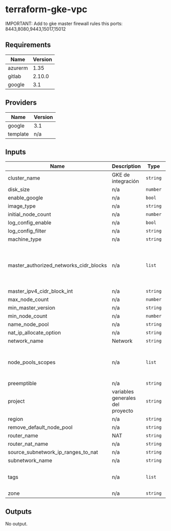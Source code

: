 # terraform-gke-vpc

IMPORTANT: Add to gke master firewall rules this ports: 8443,8080,9443,15017,15012 
## Requirements

| Name | Version |
|------|---------|
| azurerm | 1.35 |
| gitlab | 2.10.0 |
| google | 3.1 |

## Providers

| Name | Version |
|------|---------|
| google | 3.1 |
| template | n/a |

## Inputs

| Name | Description | Type | Default | Required |
|------|-------------|------|---------|:--------:|
| cluster\_name | GKE de integración | `string` | `"gke-name"` | no |
| disk\_size | n/a | `number` | `100` | no |
| enable\_google | n/a | `bool` | `true` | no |
| image\_type | n/a | `string` | `"COS"` | no |
| initial\_node\_count | n/a | `number` | `2` | no |
| log\_config\_enable | n/a | `bool` | `false` | no |
| log\_config\_filter | n/a | `string` | `"ERRORS_ONLY"` | no |
| machine\_type | n/a | `string` | `"n1-standard-4"` | no |
| master\_authorized\_networks\_cidr\_blocks | n/a | `list` | <pre>[<br>  {<br>    "cidr_block": "1.1.1.1/32",<br>    "display_name": "ip mi casa"<br>  }<br>]</pre> | no |
| master\_ipv4\_cidr\_block\_int | n/a | `string` | `"10.10.80.0/28"` | no |
| max\_node\_count | n/a | `number` | `4` | no |
| min\_master\_version | n/a | `string` | `"1.16.9-gke.6"` | no |
| min\_node\_count | n/a | `number` | `2` | no |
| name\_node\_pool | n/a | `string` | `"default"` | no |
| nat\_ip\_allocate\_option | n/a | `string` | `"AUTO_ONLY"` | no |
| network\_name | Network | `string` | `"network"` | no |
| node\_pools\_scopes | n/a | `list` | <pre>[<br>  "https://www.googleapis.com/auth/compute",<br>  "https://www.googleapis.com/auth/monitoring.write",<br>  "https://www.googleapis.com/auth/logging.write",<br>  "https://www.googleapis.com/auth/monitoring"<br>]</pre> | no |
| preemptible | n/a | `string` | `"false"` | no |
| project | variables generales del proyecto | `string` | `"xxxx"` | no |
| region | n/a | `string` | `"us-east4"` | no |
| remove\_default\_node\_pool | n/a | `string` | `"true"` | no |
| router\_name | NAT | `string` | `"routername"` | no |
| router\_nat\_name | n/a | `string` | `"natname"` | no |
| source\_subnetwork\_ip\_ranges\_to\_nat | n/a | `string` | `"ALL_SUBNETWORKS_ALL_IP_RANGES"` | no |
| subnetwork\_name | n/a | `string` | `"subnet"` | no |
| tags | n/a | `list` | <pre>[<br>  "tag"<br>]</pre> | no |
| zone | n/a | `string` | `"us-east4-a"` | no |

## Outputs

No output.

